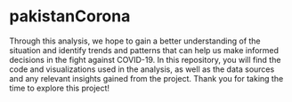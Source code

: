 # pakistanCorona
Through this analysis, we hope to gain a better understanding of the situation and identify trends and patterns that can help us make informed decisions in the fight against COVID-19. In this repository, you will find the code and visualizations used in the analysis, as well as the data sources and any relevant insights gained from the project. Thank you for taking the time to explore this project!
